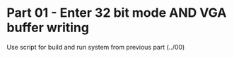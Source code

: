 # Part 01 - Enter 32 bit mode AND VGA buffer writing
Use script for build and run system from previous part (../00)
